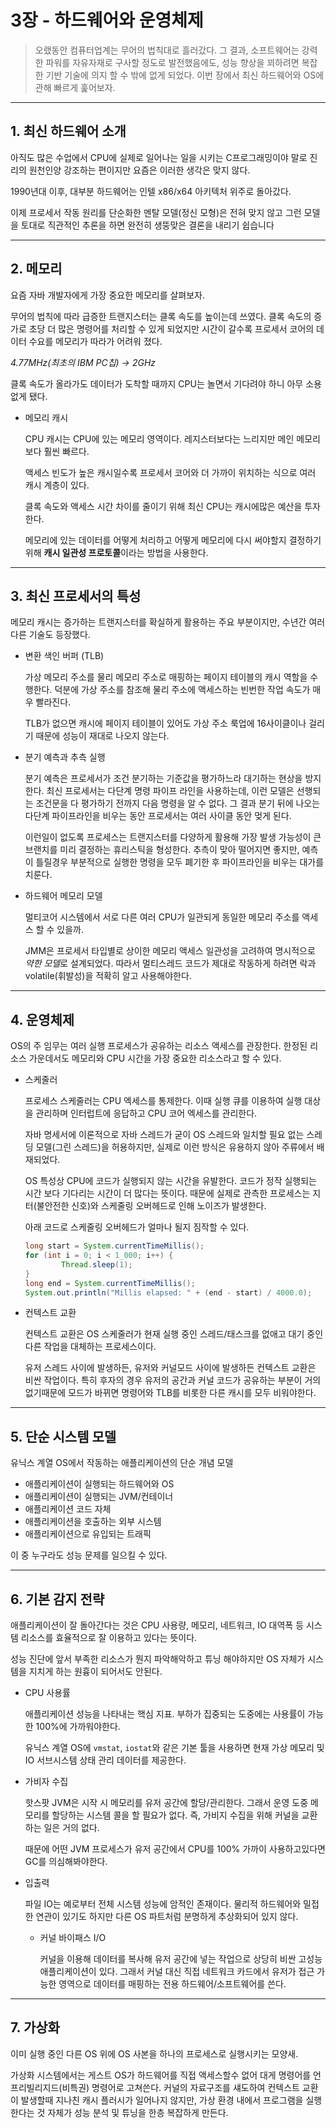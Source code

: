 # 3장 - 하드웨어와 운영체제

> 오랬동안 컴퓨터업계는 무어의 법칙대로 흘러갔다.
그 결과, 소프트웨어는 강력한 파워를 자유자재로 구사할 정도로 발전했음에도, 성능 향상을 꾀하려면 복잡한 기반 기술에 의지 할 수 밖에 없게 되었다.
이번 장에서 최신 하드웨어와 OS에 관해 빠르게 훑어보자.
> 

---

## 1. 최신 하드웨어 소개

아직도 많은 수업에서 CPU에 실제로 일어나는 일을 시키는 C프로그래밍이야 말로 진리의 원천인양 강조하는 편이지만 요즘은 이러한 생각은 맞지 않다.

1990년대 이후, 대부분 하드웨어는 인텔 x86/x64 아키텍처 위주로 돌아갔다. 

이제 프로세서 작동 원리를 단순화한 멘탈 모델(정신 모형)은 전혀 맞지 않고 그런 모델을 토대로 직관적인 추론을 하면 완전히 생뚱맞은 결론을 내리기 쉽습니다

---

## 2. 메모리

요즘 자바 개발자에게 가장 중요한 메모리를 살펴보자.

무어의 법칙에 따라 급증한 트랜지스터는 클록 속도를 높이는데 쓰였다. 클록 속도의 증가로 초당 더 많은 명령어를 처리할 수 있게 되었지만 시간이 갈수록 프로세서 코어의 데이터 수요를 메모리가 따라가 어려워 졌다. 

*4.77MHz(최초의 IBM PC칩) → 2GHz* 

클록 속도가 올라가도 데이터가 도착할 때까지 CPU는 놀면서 기다려야 하니 아무 소용 없게 됐다.

- 메모리  캐시
    
    CPU 캐시는 CPU에 있는 메모리 영역이다. 레지스터보다는 느리지만 메인 메모리 보다 훨씬 빠르다.
    
    액세스 빈도가  높은 캐시일수록 프로세서  코어와 더 가까이 위치하는 식으로 여러 캐시 계층이 있다. 
    
    클록 속도와 액세스 시간 차이를 줄이기 위해 최신 CPU는 캐시에많은 예산을 투자한다.
    
    메모리에 있는 데이터를 어떻게 처리하고 어떻게 메모리에 다시 써야할지 결정하기위해 **캐시 일관성 프로토콜**이라는 방법을 사용한다.
    

---

## 3. 최신 프로세서의 특성

메모리 캐시는 증가하는 트랜지스터를 확실하게 활용하는 주요 부분이지만, 수년간 여러 다른 기술도 등장했다.

- 변환 색인 버퍼 (TLB)
    
    가상 메모리 주소를 물리 메모리 주소로 매핑하는 페이지 테이블의 캐시 역할을 수행한다. 덕분에 가상 주소를 참조해 물리 주소에 액세스하는 빈번한 작업 속도가 매우 빨라진다.
    
    TLB가 없으면 캐시에 페이지 테이블이 있어도 가상 주소 룩업에 16사이클이나 걸리기 때문에 성능이 재대로 나오지 않는다.
    
- 분기 예측과 추측 실행
    
    분기 예측은 프로세서가 조건 분기하는 기준값을 평가하느라 대기하는 현상을 방지한다. 최신 프로세서는 다단계 명령  파이프 라인을 사용하는데, 이런 모델은 선행되는 조건문을 다 평가하기 전까지 다음 명령을 알 수 없다. 그 결과 분기 뒤에 나오는 다단계 파이프라인을 비우는 동안 프로세서는  여러 사이클 동안 멎게 된다.
    
    이런일이 없도록 프로세스는 트랜지스터를 다양하게 활용해 가장 발생 가능성이 큰 브랜치를 미리 결정하는 휴리스틱을 형성한다. 추측이 맞아 떨어지면 좋지만, 예측이 틀릴경우 부분적으로 실행한 명령을 모두 폐기한 후 파이프라인을 비우는 대가를 치룬다.
    
- 하드웨어 메모리 모델
    
    멀티코어 시스템에서 서로 다른 여러 CPU가 일관되게 동일한 메모리 주소를 액세스 할 수 있을까.
    
    JMM은 프로세서 타입별로 상이한 메모리 액세스 일관성을 고려하여 명시적으로 *약한 모델*로 설계되었다. 따라서 멀티스레드 코드가 제대로 작동하게 하려면 락과 volatile(휘발성)을 적확히 알고 사용해야한다.
    

---

## 4. 운영체제

OS의 주 임무는 여러 실행 프로세스가 공유하는 리소스 액세스를 관장한다. 한정된 리소스 가운데서도 메모리와 CPU 시간을 가장 중요한 리소스라고  할 수 있다. 

- 스케줄러
    
    프로세스 스케줄러는 CPU 엑세스를 통제한다. 이때 실행 큐를 이용하여 실행 대상을 관리하며 인터럽트에 응답하고 CPU 코어 엑세스를 관리한다.
    
    자바 명세서에 이론적으로 자바 스레드가 굳이 OS 스레드와 일치할 필요 없는 스레딩 모델(그린 스레드)을 허용하지만, 실제로 이런 방식은 유용하지 않아 주류에서 배재되었다.
    
    OS 특성상 CPU에 코드가 실행되지 않는 시간을 유발한다. 코드가 정작 실행되는 시간 보다 기다리는 시간이 더 많다는 뜻이다. 때문에 실제로 관측한 프로세스는 지터(불안전한 신호)와 스케줄링 오버헤드로 인해 노이즈가 발생한다.
    
    아래 코드로 스케줄링 오버헤드가 얼마나 될지 짐작할 수 있다.
    
    ```java
    long start = System.currentTimeMillis();
    for (int i = 0; i < 1_000; i++) { 
    		Thread.sleep(1);
    } 
    long end = System.currentTimeMillis();
    System.out.println("Millis elapsed: " + (end - start) / 4000.0);
    ```
    

- 컨텍스트 교환
    
    컨텍스트 교환은 OS 스케줄러가 현재 실행 중인 스레드/태스크를 없애고 대기 중인 다른 작업을 대체하는 프로세스이다. 
    
    유저 스레드 사이에 발생하든, 유저와 커널모드 사이에 발생하든 컨텍스트 교환은 비싼 작업이다. 특히 후자의 경우 유저의 공간과 커널 코드가 공유하는 부분이 거의 없기때문에 모드가 바뀌면 명령어와 TLB를 비롯한 다른 캐시를 모두 비워야한다.
    

---

## 5. 단순 시스템 모델

유닉스 계열 OS에서 작동하는 애플리케이션의 단순 개념 모델

- 애플리케이션이 실행되는 하드웨어와 OS
- 애플리케이션이 실행되는 JVM/컨테이너
- 애플리케이션 코드 자체
- 애플리케이션을 호출하는 외부  시스템
- 애플리케이션으로 유입되는 트래픽

이 중 누구라도 성능 문제를 일으킬 수 있다.

---

## 6. 기본 감지 전략

애플리케이션이 잘 돌아간다는 것은 CPU 사용량, 메모리, 네트워크, IO 대역폭 등 시스템 리소스를 효율적으로 잘 이용하고 있다는 뜻이다. 

성능 진단에 앞서 부족한 리소스가 뭔지 파악해악하고 튜닝 해야하지만 OS  자체가 시스템을 지치게 하는 원흉이 되어서도 안된다.

- CPU 사용률
    
    애플리케이션 성능을 나타내는 핵심 지표. 부하가 집중되는 도중에는 사용률이 가능한 100%에 가까워야한다.
    
    유닉스 계열 OS에 `vmstat`, `iostat`와 같은 기본 툴을 사용하면 현재 가상 메모리 및 IO 서브시스템  상태 관리 데이터를 제공한다. 
    
- 가비자 수집
    
    핫스팟 JVM은 시작 시 메모리를 유저 공간에 할당/관리한다. 그래서 운영 도중 메모리를 할당하는 시스템 콜을 할 필요가 없다. 즉, 가비지 수집을 위해 커널을 교환하는 일은 거의 없다.
    
    때문에 어떤 JVM 프로세스가 유저  공간에서 CPU를 100% 가까이 사용하고있다면 GC를 의심해봐야한다.
    
- 입출력
    
    파일 IO는 예로부터 전체 시스템 성능에 암적인 존재이다. 물리적 하드웨어와 밀접한 연관이 있기도 하지만 다른 OS 파트처럼 분명하게 추상화되어 있지 않다.
    
    - 커널 바이패스 I/O
        
        커널을 이용해 데이터를 복사해 유저 공간에 넣는 작업으로 상당히 비싼 고성능 애플리케이션이 있다. 그래서 커널 대신 직접 네트워크 카드에서 유저가 접근 가능한 영역으로 데이터를 매핑하는 전용 하드웨어/소프트웨어를 쓴다.
        

---

## 7. 가상화

이미 실행 중인 다른 OS 위에 OS 사본을 하나의 프로세스로 실행시키는 모양새.

가상화 시스템에서는 게스트 OS가 하드웨어를 직접 액세스할수  없어 대게 명령어를 언프리빌리지드(비특권) 명령어로 고쳐쓴다. 커널의 자료구조를 섀도하여 컨텍스트 교환이 발생할때 지나친 캐시 플러시가 일어나지 않지만, 가상 환경 내에서 프로그램을 실행한다는 것 자체가  성능 분석 및 튜닝을 한층 복잡하게 만든다.
